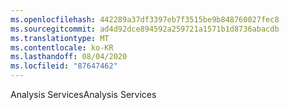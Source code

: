 ```yaml
---
ms.openlocfilehash: 442289a37df3397eb7f3515be9b848760027fec8
ms.sourcegitcommit: ad4d92dce894592a259721a1571b1d8736abacdb
ms.translationtype: MT
ms.contentlocale: ko-KR
ms.lasthandoff: 08/04/2020
ms.locfileid: "87647462"
---
```

 <span data-ttu-id="b86fe-101">Analysis Services</span><span class="sxs-lookup"><span data-stu-id="b86fe-101">Analysis Services</span></span> 